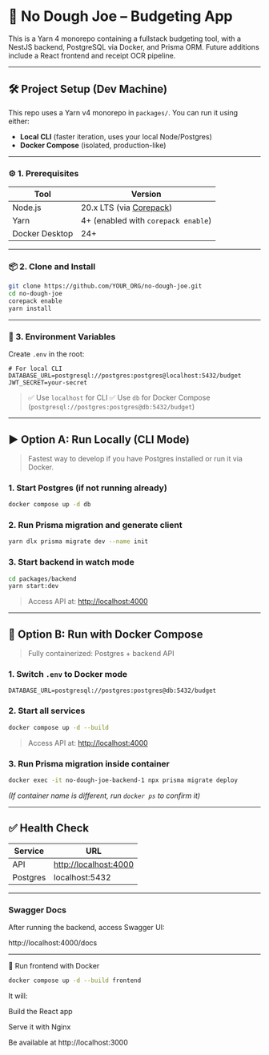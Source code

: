 # 🧾 No Dough Joe – Budgeting App

This is a Yarn 4 monorepo containing a fullstack budgeting tool, with a NestJS backend, PostgreSQL via Docker, and Prisma ORM. Future additions include a React frontend and receipt OCR pipeline.

---

## 🛠 Project Setup (Dev Machine)

This repo uses a Yarn v4 monorepo in `packages/`. You can run it using either:

* **Local CLI** (faster iteration, uses your local Node/Postgres)
* **Docker Compose** (isolated, production-like)

---

### ⚙️ 1. Prerequisites

| Tool           | Version                                       |
| -------------- | --------------------------------------------- |
| Node.js        | 20.x LTS (via [Corepack](https://nodejs.org)) |
| Yarn           | 4+ (enabled with `corepack enable`)           |
| Docker Desktop | 24+                                           |

---

### 📦 2. Clone and Install

```bash
git clone https://github.com/YOUR_ORG/no-dough-joe.git
cd no-dough-joe
corepack enable
yarn install
```

---

### 📁 3. Environment Variables

Create `.env` in the root:

```env
# For local CLI
DATABASE_URL=postgresql://postgres:postgres@localhost:5432/budget
JWT_SECRET=your-secret
```

> ✅ Use `localhost` for CLI
> ✅ Use `db` for Docker Compose (`postgresql://postgres:postgres@db:5432/budget`)

---

## ▶️ Option A: Run Locally (CLI Mode)

> Fastest way to develop if you have Postgres installed or run it via Docker.

### 1. Start Postgres (if not running already)

```bash
docker compose up -d db
```

### 2. Run Prisma migration and generate client

```bash
yarn dlx prisma migrate dev --name init
```

### 3. Start backend in watch mode

```bash
cd packages/backend
yarn start:dev
```

> Access API at: [http://localhost:4000](http://localhost:4000)

---

## 🐳 Option B: Run with Docker Compose

> Fully containerized: Postgres + backend API

### 1. Switch `.env` to Docker mode

```env
DATABASE_URL=postgresql://postgres:postgres@db:5432/budget
```

### 2. Start all services

```bash
docker compose up -d --build
```

> Access API at: [http://localhost:4000](http://localhost:4000)

### 3. Run Prisma migration inside container

```bash
docker exec -it no-dough-joe-backend-1 npx prisma migrate deploy
```

*(If container name is different, run `docker ps` to confirm it)*

---

## ✅ Health Check

| Service  | URL                                            |
| -------- | ---------------------------------------------- |
| API      | [http://localhost:4000](http://localhost:4000) |
| Postgres | localhost:5432                                 |

---

### Swagger Docs

After running the backend, access Swagger UI:

http://localhost:4000/docs

---
🧪 Run frontend with Docker
```bash
docker compose up -d --build frontend
```

It will:

Build the React app

Serve it with Nginx

Be available at http://localhost:3000